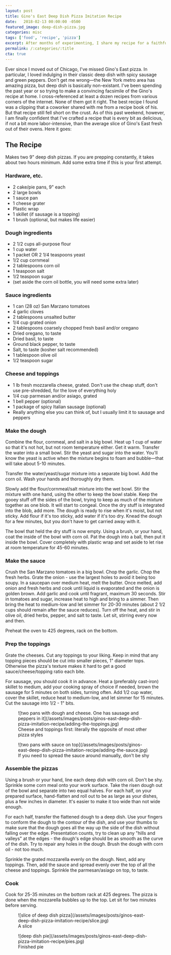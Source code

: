 ```yaml
---
layout: post
title: Gino's East Deep Dish Pizza Imitation Recipe
date:   2018-02-13 00:00:00 -0500
featured_image: deep-dish-pizza.jpg
categories: misc
tags: ['food', 'recipe', 'pizza']
excerpt: After months of experimenting, I share my recipe for a faithful interpretation of Gino's East deep dish pizza
permalink: /:categories/:title
cta: true
---
```


Ever since I moved out of Chicago, I've missed Gino's East pizza.  In particular, I loved indulging in their classic deep dish with spicy sausage and green peppers.  Don't get me wrong&mdash;the New York metro area has amazing pizza, but deep dish is basically non-existant.
I've been spending the past year or so trying to make a convincing facsimile of the Gino's recipe at home.  I cross-referenced at least a dozen recipes from various corners of the internet.  None of them got it right.  The best recipe I found was a clipping that a coworker shared with me from a recipe book of his.  But that recipe still fell short on the crust.
As of this past weekend, however, I am finally confident that I've crafted a recipe that is every bit as delicious, if not a bit more labor-intensive, than the average slice of Gino's East fresh out of their ovens.  Here it goes:

## The Recipe

Makes two 9" deep dish pizzas.  If you are prepping constantly, it takes about two hours minimum.  Add some extra time if this is your first attempt.

### Hardware, etc.

* 2 cake/pie pans, 9" each
* 2 large bowls
* 1 sauce pan
* 1 cheese grater
* Plastic wrap
* 1 skillet (if sausage is a topping)
* 1 brush (optional, but makes life easier)

### Dough ingredients
* 2 1/2 cups all-purpose flour
* 1 cup water
* 1 packet OR 2 1/4 teaspoons yeast
* 1/2 cup cornmeal
* 2 tablespoons corn oil
* 1 teaspoon salt
* 1/2 teaspoon sugar
* (set aside the corn oil bottle, you will need some extra later)

### Sauce ingredients
* 1 can (28 oz) San Marzano tomatoes
* 4 garlic cloves
* 2 tablespoons unsalted butter
* 1/4 cup grated onion
* 2 tablespoons coarsely chopped fresh basil and/or oregano
* Dried oregano, to taste
* Dried basil, to taste
* Ground black pepper, to taste
* Salt, to taste (kosher salt recommended)
* 1 tablespoon olive oil
* 1/2 teaspoon sugar

### Cheese and toppings
* 1 lb fresh mozzarella cheese, grated. Don't use the cheap stuff, don't use pre-shredded, for the love of everything holy
* 1/4 cup parmesan and/or asiago, grated
* 1 bell pepper (optional)
* 1 package of spicy Italian sausage (optional)
* Really anything else you can think of, but I usually limit it to sausage and peppers

### Make the dough

Combine the flour, cornmeal, and salt in a big bowl. Heat up 1 cup of water so that it's not hot, but not room temperature either. Get it warm. Transfer the water into a small bowl. Stir the yeast and sugar into the water. You'll know the yeast is active when the mixture begins to foam and bubble&mdash;that will take about 5-10 minutes.

Transfer the water/yeast/sugar mixture into a separate big bowl. Add the corn oil. Wash your hands and thoroughly dry them.

Slowly add the flour/cornmeal/salt mixture into the wet bowl. Stir the mixture with one hand, using the other to keep the bowl stable. Keep the gooey stuff off the sides of the bowl, trying to keep as much of the mixture together as one blob. It will start to congeal. Once the dry stuff is integrated into the blob, add more. The dough is ready to rise when it's moist, but not sticky. Add flour if it's too sticky, add water if it's too dry. Knead the dough for a few minutes, but you don't have to get carried away with it.

The bowl that held the dry stuff is now empty. Using a brush, or your hand, coat the inside of the bowl with corn oil. Pat the dough into a ball, then put it inside the bowl. Cover completely with plastic wrap and set aside to let rise at room temperature for 45-60 minutes.

### Make the sauce

Crush the San Marzano tomatoes in a big bowl. Chop the garlic. Chop the fresh herbs. Grate the onion - use the largest holes to avoid it being too soupy. In a saucepan over medium heat, melt the butter. Once melted, add onion and fresh herbs and cook until liquid is evaporated and the onion is golden brown. Add garlic and cook until fragrant, maximum 30 seconds. Stir in tomatoes and sugar, increase heat to high and bring to a simmer. Then bring the heat to medium-low and let simmer for 20-30 minutes (about 2 1/2 cups should remain after the sauce reduces). Turn off the heat, and stir in olive oil, dried herbs, pepper, and salt to taste. Let sit, stirring every now and then.

Preheat the oven to 425 degrees, rack on the bottom.

### Prep the toppings

Grate the cheeses. Cut any toppings to your liking. Keep in mind that any topping pieces should be cut into smaller pieces, 1" diameter tops. Otherwise the pizza's texture makes it hard to get a good sauce/cheese/topping ratio each bite.

For sausage, you should cook it in advance. Heat a (preferably cast-iron) skillet to medium, add your cooking spray of choice if needed, brown the sausage for 5 minutes on both sides, turning often. Add 1/2 cup water, cover the skillet, reduce heat to medium-low, and let simmer for 15 minutes. Cut the sausage into 1/2 - 1" bits.
<div class="figures">
  <figure class="figures__figure">
    ![two pans with dough and cheese. One has sausage and peppers in it](/assets/images/posts/ginos-east-deep-dish-pizza-imitation-recipe/adding-the-toppings.jpg)
    <figcaption>Cheese and toppings first: literally the opposite of most other pizza styles</figcaption>
  </figure>
  <figure class="figures__figure">
    ![two pans with sauce on top](/assets/images/posts/ginos-east-deep-dish-pizza-imitation-recipe/adding-the-sauce.jpg)
    <figcaption>If you need to spread the sauce around manually, don't be shy</figcaption>
  </figure>
</div>

### Assemble the pizzas

Using a brush or your hand, line each deep dish with corn oil. Don't be shy. Sprinkle some corn meal onto your work surface. Take the risen dough out of the bowl and separate into two equal halves. For each half, on your prepared surface, hand-flatten and roll out to be as large as your dishes, plus a few inches in diameter. It's easier to make it too wide than not wide enough.

For each half, transfer the flattened dough to a deep dish. Use your fingers to conform the dough to the contour of the dish, and use your thumbs to make sure that the dough goes all the way up the side of the dish without falling over the edge. Presentation counts, try to clean up any "hills and valleys" at the edges - the dough's edge should be as smooth as the curve of the dish. Try to repair any holes in the dough. Brush the dough with corn oil - not too much.

Sprinkle the grated mozzarella evenly on the dough. Next, add any toppings. Then, add the sauce and spread evenly over the top of all the cheese and toppings. Sprinkle the parmesan/asiago on top, to taste.

### Cook

Cook for 25-35 minutes on the bottom rack at 425 degrees. The pizza is done when the mozzarella bubbles up to the top. Let sit for two minutes before serving.
<div class="figures">
  <figure class="figures__figure">
    ![slice of deep dish pizza](/assets/images/posts/ginos-east-deep-dish-pizza-imitation-recipe/slice.jpg)
    <figcaption>A slice</figcaption>
  </figure>
  <figure class="figures__figure">
    ![deep dish pie](/assets/images/posts/ginos-east-deep-dish-pizza-imitation-recipe/pies.jpg)
    <figcaption>Finished pie</figcaption>
  </figure>
</div>
